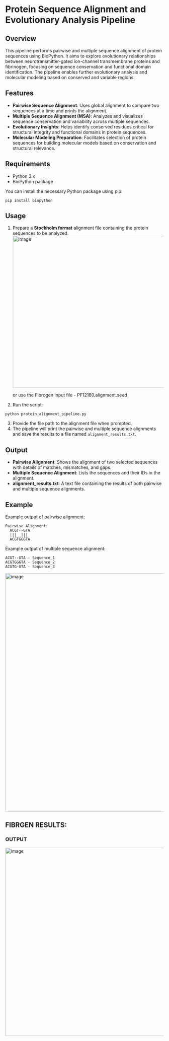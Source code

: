 # Protein Sequence Alignment and Evolutionary Analysis Pipeline

## Overview
This pipeline performs pairwise and multiple sequence alignment of protein sequences using BioPython. It aims to explore evolutionary relationships between neurotransmitter-gated ion-channel transmembrane proteins and fibrinogen, focusing on sequence conservation and functional domain identification. The pipeline enables further evolutionary analysis and molecular modeling based on conserved and variable regions.

## Features
- **Pairwise Sequence Alignment**: Uses global alignment to compare two sequences at a time and prints the alignment.
- **Multiple Sequence Alignment (MSA)**: Analyzes and visualizes sequence conservation and variability across multiple sequences.
- **Evolutionary Insights**: Helps identify conserved residues critical for structural integrity and functional domains in protein sequences.
- **Molecular Modeling Preparation**: Facilitates selection of protein sequences for building molecular models based on conservation and structural relevance.

## Requirements
- Python 3.x
- BioPython package

You can install the necessary Python package using pip:

```
pip install biopython
```

## Usage

1. Prepare a **Stockholm format** alignment file containing the protein sequences to be analyzed.
    <img width="483" alt="image" src="https://github.com/user-attachments/assets/81082674-59c0-4274-8a83-8ea7d1deeea5" />
    
    or use the Fibrogen input file - PF12160.alignment.seed

3. Run the script:

```
python protein_alignment_pipeline.py
```

3. Provide the file path to the alignment file when prompted.
4. The pipeline will print the pairwise and multiple sequence alignments and save the results to a file named `alignment_results.txt`.

## Output

- **Pairwise Alignment**: Shows the alignment of two selected sequences with details of matches, mismatches, and gaps.
- **Multiple Sequence Alignment**: Lists the sequences and their IDs in the alignment.
- **alignment_results.txt**: A text file containing the results of both pairwise and multiple sequence alignments.

## Example

Example output of pairwise alignment:

```
Pairwise Alignment:
  ACGT--GTA
  |||  |||
  ACGTGGGTA
```

Example output of multiple sequence alignment:

```
ACGT--GTA - Sequence_1
ACGTGGGTA - Sequence_2
ACGTG-GTA - Sequence_3
```
  <img width="758" alt="image" src="https://github.com/user-attachments/assets/ded114df-4998-477d-8eff-1d9ebaea32b3" />
  
## FIBRGEN RESULTS:
### OUTPUT
  <img width="598" alt="image" src="https://github.com/user-attachments/assets/c6f2bd1e-4dcd-446c-9281-d8ede92132d5" />


